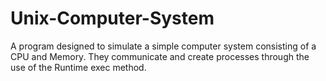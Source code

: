 # Unix-Computer-System
A program designed to simulate a simple computer system consisting of a CPU and Memory. They communicate and create processes through the use of the Runtime exec method.
